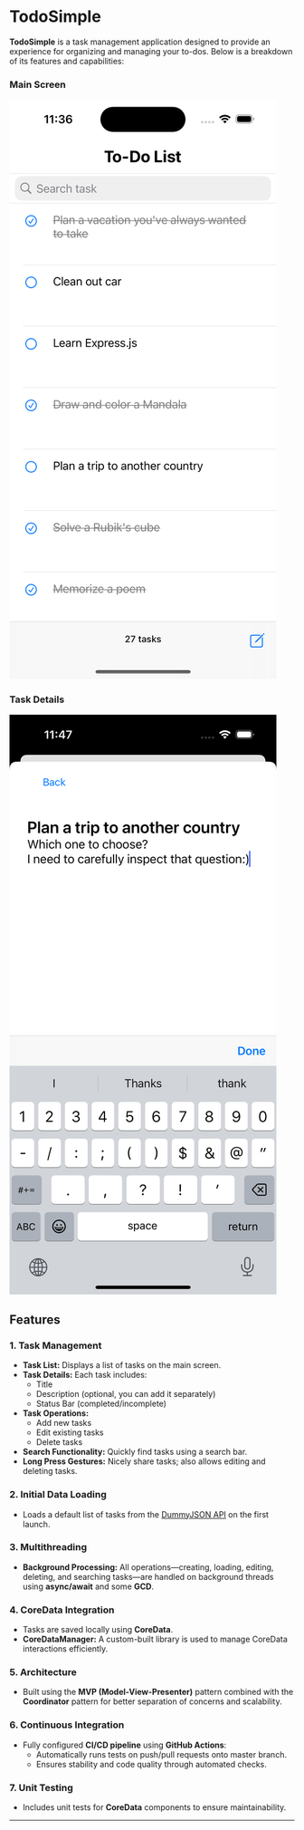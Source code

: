 # TodoSimple

**TodoSimple** is a task management application designed to provide an experience for organizing and managing your to-dos. Below is a breakdown of its features and capabilities:

### Main Screen
![Main Screen](Screenshots/Screenshot1.png)

### Task Details
![Task Details](Screenshots/Screenshot2.png)

## Features

### 1. Task Management
- **Task List:** Displays a list of tasks on the main screen.
- **Task Details:** Each task includes:
  - Title  
  - Description (optional, you can add it separately)  
  - Status Bar (completed/incomplete)
- **Task Operations:**
  - Add new tasks
  - Edit existing tasks
  - Delete tasks
- **Search Functionality:** Quickly find tasks using a search bar.
- **Long Press Gestures:** Nicely share tasks; also allows editing and deleting tasks.

### 2. Initial Data Loading
- Loads a default list of tasks from the [DummyJSON API](https://dummyjson.com/todos) on the first launch.

### 3. Multithreading
- **Background Processing:** All operations—creating, loading, editing, deleting, and searching tasks—are handled on background threads using **async/await** and some **GCD**.

### 4. CoreData Integration
- Tasks are saved locally using **CoreData**.
- **CoreDataManager:** A custom-built library is used to manage CoreData interactions efficiently.

### 5. Architecture
- Built using the **MVP (Model-View-Presenter)** pattern combined with the **Coordinator** pattern for better separation of concerns and scalability.

### 6. Continuous Integration
- Fully configured **CI/CD pipeline** using **GitHub Actions**:
  - Automatically runs tests on push/pull requests onto master branch.
  - Ensures stability and code quality through automated checks.

### 7. Unit Testing
- Includes unit tests for **CoreData** components to ensure maintainability.

---
